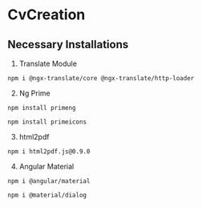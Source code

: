 # CvCreation

## Necessary Installations

1. Translate Module
```
npm i @ngx-translate/core @ngx-translate/http-loader
```

2. Ng Prime

```
npm install primeng
```

```
npm install primeicons
```

3. html2pdf

```
npm i html2pdf.js@0.9.0
```

4. Angular Material

```
npm i @angular/material
```
```
npm i @material/dialog
```